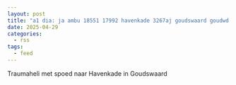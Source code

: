 ```yaml
---
layout: post
title: "a1 dia: ja ambu 18551 17992 havenkade 3267aj goudswaard goudwd bon 63571"
date: 2025-04-29
categories: 
  - rss
tags: 
  - feed
---
```


Traumaheli met spoed naar Havenkade in Goudswaard
